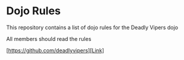 Dojo Rules
==========

This repository contains a list of dojo rules for the Deadly Vipers dojo

All members should read the rules

[https://github.com/deadlyvipers][Link]
